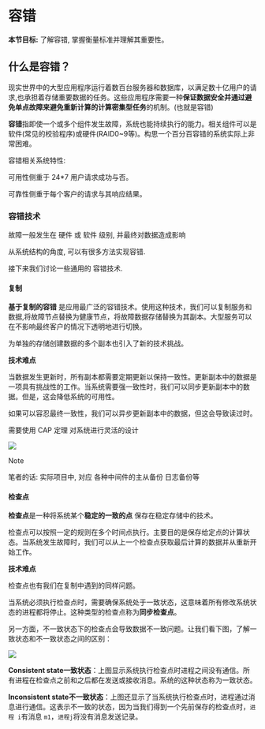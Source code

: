 # 容错

**本节目标:** 了解容错, 掌握衡量标准并理解其重要性。

## 什么是容错？

现实世界中的大型应用程序运行着数百台服务器和数据库，以满足数十亿用户的请求,也承担着存储重要数据的任务。这些应用程序需要一种**保证数据安全并通过避免单点故障来避免重新计算的计算密集型任务**的机制。(也就是容错)

**容错**指即使一个或多个组件发生故障，系统也能持续执行的能力。相关组件可以是软件(常见的校验程序)或硬件(RAID0~9等)。构思一个百分百容错的系统实际上非常困难。

容错相关系统特性:

可用性侧重于 24*7 用户请求成功与否。

可靠性侧重于每个客户的请求与其响应结果。

### 容错技术

故障一般发生在 硬件 或 软件 级别, 并最终对数据造成影响

从系统结构的角度, 可以有很多方法实现容错.

接下来我们讨论一些通用的 容错技术.

#### 复制

**基于复制的容错** 是应用最广泛的容错技术。使用这种技术，我们可以复制服务和数据,将故障节点替换为健康节点，将故障数据存储替换为其副本。大型服务可以在不影响最终客户的情况下透明地进行切换。

为单独的存储创建数据的多个副本也引入了新的技术挑战。

**技术难点** 

当数据发生更新时，所有副本都需要定期更新以保持一致性。更新副本中的数据是一项具有挑战性的工作。当系统需要强一致性时，我们可以同步更新副本中的数据。但是，这会降低系统的可用性。

如果可以容忍最终一致性，我们可以异步更新副本中的数据，但这会导致读过时。

需要使用 CAP 定理 对系统进行灵活的设计

![](https://cdn.jsdelivr.net/gh/gaoxiang15125/BlogImage@master/1676448246130.png)

> [!NOTE] 
>
> 笔者的话: 实际项目中, 对应 各种中间件的主从备份 日志备份等

#### 检查点

**检查点**是一种将系统某个**稳定的一致的点** 保存在稳定存储中的技术。

检查点可以按照一定的规则在多个时间点执行。主要目的是保存给定点的计算状态。当系统发生故障时，我们可以从上一个检查点获取最后计算的数据并从重新开始工作。

**技术难点** 

检查点也有我们在复制中遇到的同样问题。

当系统必须执行检查点时，需要确保系统处于一致状态，这意味着所有修改系统状态的进程都将停止。这种类型的检查点称为**同步检查点**。

另一方面，不一致状态下的检查点会导致数据不一致问题。让我们看下图，了解一致状态和不一致状态之间的区别：

![](https://cdn.jsdelivr.net/gh/gaoxiang15125/BlogImage@master/1676457572311.png)

**Consistent state一致状态**：上图显示系统执行检查点时进程之间没有通信。所有进程在检查点之前和之后都在发送或接收消息。系统的这种状态称为一致状态。

**Inconsistent state不一致状态**：上图还显示了当系统执行检查点时，进程通过消息进行通信。这表示不一致的状态，因为当我们得到一个先前保存的检查点时，`进程 i`有消息 `m1`，`进程j`将没有消息发送记录。